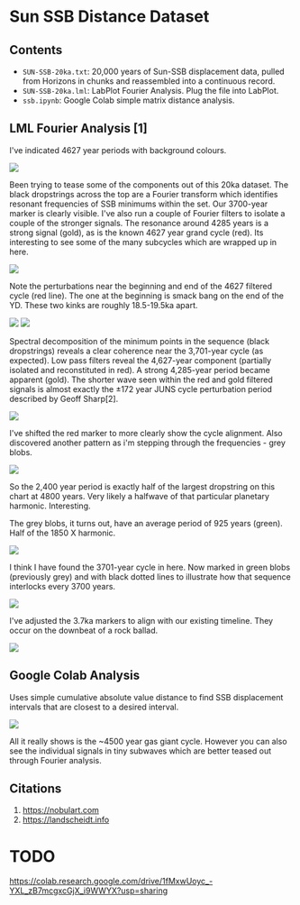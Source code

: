 # Sun SSB Distance Dataset

## Contents

- `SUN-SSB-20ka.txt`: 20,000 years of Sun-SSB displacement data, pulled from Horizons in chunks and reassembled into a continuous record.
- `SUN-SSB-20ka.lml`: LabPlot Fourier Analysis. Plug the file into LabPlot.
- `ssb.ipynb`: Google Colab simple matrix distance analysis.

## LML Fourier Analysis [1]

I've indicated 4627 year periods with background colours.

![](img/ssb.jpg)

Been trying to tease some of the components out of this 20ka dataset. The black dropstrings across the top are a Fourier transform which identifies resonant frequencies of SSB minimums within the set. Our 3700-year marker is clearly visible. I've also run a couple of Fourier filters to isolate a couple of the stronger signals. The resonance around 4285 years is a strong signal (gold), as is the known 4627 year grand cycle (red). Its interesting to see some of the many subcycles which are wrapped up in here.

![](img/ssb2.jpg)

Note the perturbations near the beginning and end of the 4627 filtered cycle (red line). The one at the beginning is smack bang on the end of the YD. These two kinks are roughly 18.5-19.5ka apart.

![](img/ssb3.jpg)
![](img/ssb4.jpg)

Spectral decomposition of the minimum points in the sequence (black dropstrings) reveals a clear coherence near the 3,701-year cycle (as expected). Low pass filters reveal the 4,627-year component (partially isolated and reconstituted in red). A strong 4,285-year period became apparent (gold). The shorter wave seen within the red and gold filtered signals is almost exactly the ±172 year JUNS cycle perturbation period described by Geoff Sharp[2].

![](img/ssb5.jpg)

I've shifted the red marker to more clearly show the cycle alignment. Also discovered another pattern as i'm stepping through the frequencies - grey blobs.

![](img/ssb6.jpg)

So the 2,400 year period is exactly half of the largest dropstring on this chart at 4800 years. Very likely a halfwave of that particular planetary harmonic. Interesting.

The grey blobs, it turns out, have an average period of 925 years (green). Half of the 1850 X harmonic.

![](img/ssb7.jpg)

I think I have found the 3701-year cycle in here. Now marked in green blobs (previously grey) and with black dotted lines to illustrate how that sequence interlocks every 3700 years.

![](img/ssb8.jpg)

I've adjusted the 3.7ka markers to align with our existing timeline. They occur on the downbeat of a rock ballad.

![](img/ssb9.jpg)

## Google Colab Analysis

Uses simple cumulative absolute value distance to find SSB displacement intervals that are closest to a desired interval.

![](img/ipynb.png)

All it really shows is the ~4500 year gas giant cycle. However you can also see the individual signals in tiny subwaves which are better teased out through Fourier analysis.

## Citations

1. https://nobulart.com
2. https://landscheidt.info

# TODO

https://colab.research.google.com/drive/1fMxwUoyc_-YXL_zB7mcgxcGjX_i9WWYX?usp=sharing
